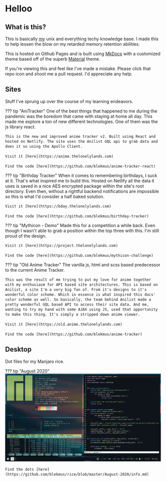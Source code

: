 # Helloo

## What is this?

This is basically [my](https://github.com/blekmus) unix and everything techy knowledge base. I made this to help lessen the blow on my retarded memory retention abilities. 

This is hosted on Github Pages and is built using [MkDocs](https://github.com/mkdocs/mkdocs) with a customized theme based off of the superb [Material](https://github.com/squidfunk/mkdocs-material) theme.

If you're viewing this and feel like I've made a mistake. Please click that repo icon and shoot me a pull request. I'd appreciate any help.


## Sites

Stuff I've sprung up over the course of my learning endeavors.

??? tip "AniTracker"
    One of the best things that happened to me during the pandemic was the boredom that came with staying at home all day. This made me explore a ton of new different technologies. One of them was the js library react. 

    This is the new and improved anime tracker v2. Built using React and hosted on Netlify. The site uses the Anilist GQL api to grab data and does it so using the Apollo Client.

    Visit it [here](https://anime.thelonelylands.com)

    Find the code [here](https://github.com/blekmus/anime-tracker-react)


??? tip "Birthday Tracker"
    When it comes to remembering birthdays, I suck at it. That's what inspired me to build this. Hosted on Netlify all the data it uses is saved in a nice AES encrypted package within the site's root directory. Even then, without a rightful backend notifications are impossible so this is what I'd consider a half baked solution.

    Visit it [here](https://bday.thelonelylands.com)

    Find the code [here](https://github.com/blekmus/birthday-tracker)


??? tip "Mythicon - Demo"
    Made this for a competition a while back. Even though I wasn't able to grab a position within the top three with this. I'm still proud of the design.

    Visit it [here](https://project.thelonelylands.com)

    Find the code [here](https://github.com/blekmus/mythicon-challenge)


??? tip "Old Anime Tracker"
    The vanilla js, html and scss based predecessor to the current Anime Tracker.

    This was the result of me trying to put my love for anime together with my enthusiasm for API based site architectures. This is based on Anilist, a site I'm a very big fan of. From it's designs to it's wonderful color scheme. Which in essence is what inspired this docs' color scheme as well. So basically, the team behind Anilist made a pretty wonderful GQL based API to access their site data. And me, wanting to try my hand with some AJAX using JS, used that opportunity to make this thing. It's simply a stripped down anime viewer.

    Visit it [here](https://old.anime.thelonelylands.com)

    Find the code [here](https://github.com/blekmus/anime-tracker)


## Desktop

Dot files for my Manjaro rice.

??? tip "August 2020"
    ![desktop-image](https://raw.githubusercontent.com/blekmus/rice/master/August-2020/home/.config/previews/Terms.png)

    Find the dots [here](https://github.com/blekmus/rice/blob/master/August-2020/info.md)
